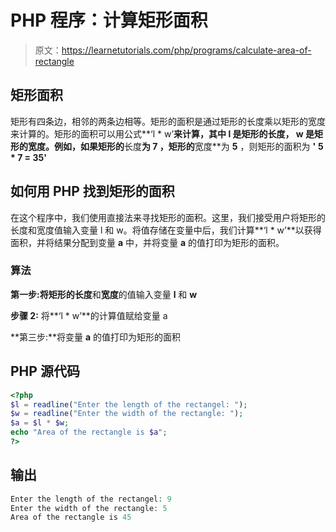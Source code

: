 # PHP 程序：计算矩形面积

> 原文：<https://learnetutorials.com/php/programs/calculate-area-of-rectangle>

## 矩形面积

矩形有四条边，相邻的两条边相等。矩形的面积是通过矩形的长度乘以矩形的宽度来计算的。矩形的面积可以用公式**‘l * w’**来计算，其中 **l** 是矩形的长度， **w** 是矩形的宽度。例如，如果矩形的**长度**为 **7** ，矩形的**宽度**为 **5** ，则矩形的面积为 **'** **5 * 7 = 35'**

## 如何用 PHP 找到矩形的面积

在这个程序中，我们使用直接法来寻找矩形的面积。这里，我们接受用户将矩形的长度和宽度值输入变量 l 和 w。将值存储在变量中后，我们计算**‘l * w’**以获得面积，并将结果分配到变量 **a** 中，并将变量 **a** 的值打印为矩形的面积。

### 算法

**第一步:**将矩形的**长度**和**宽度**的值输入变量 **l** 和 **w**

**步骤 2:** 将**‘l * w’**的计算值赋给变量 a

**第三步:**将变量 **a** 的值打印为矩形的面积

## PHP 源代码

```php
<?php
$l = readline("Enter the length of the rectangel: ");
$w = readline("Enter the width of the rectangle: ");
$a = $l * $w;
echo "Area of the rectangle is $a";
?>

```

## 输出

```php
Enter the length of the rectangel: 9
Enter the width of the rectangle: 5
Area of the rectangle is 45
```